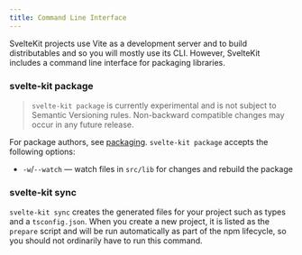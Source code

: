 ```yaml
---
title: Command Line Interface
---
```


SvelteKit projects use Vite as a development server and to build distributables and so you will mostly use its CLI. However, SvelteKit includes a command line interface for packaging libraries.

### svelte-kit package

> `svelte-kit package` is currently experimental and is not subject to Semantic Versioning rules. Non-backward compatible changes may occur in any future release.

For package authors, see [packaging](/docs/packaging). `svelte-kit package` accepts the following options:

- `-w`/`--watch` — watch files in `src/lib` for changes and rebuild the package

### svelte-kit sync

`svelte-kit sync` creates the generated files for your project such as types and a `tsconfig.json`. When you create a new project, it is listed as the `prepare` script and will be run automatically as part of the npm lifecycle, so you should not ordinarily have to run this command.
